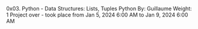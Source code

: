 0x03. Python - Data Structures: Lists, Tuples
Python
 By: Guillaume
 Weight: 1
 Project over - took place from Jan 5, 2024 6:00 AM to Jan 9, 2024 6:00 AM
